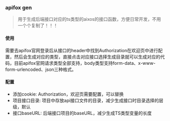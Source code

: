 ### apifox gen
> 用于生成后端接口对应的ts类型的aixos的接口函数，方便日常开发，不用一个个复制了！！！

#### 使用
需要去apifox官网登录后从接口的header中找到Authorization在欢迎页中进行配置，然后会生成对应的类型，直接点击对应接口选择生成目录就可以生成对应的代码，目前apifox官网请求类型全部支持，body类型支持form-data、x-www-form-urlencoded、json三种格式。

#### 配置
- 添加cookie: Authorization，欢迎页需要配置，可以替换
- 项目接口目录: 项目中存放api接口文件的目录，减少生成接口时目录选择的层级，默认
- 接口baseURL: 后端接口项目的baseURL，减少生成TS类型变量的长度